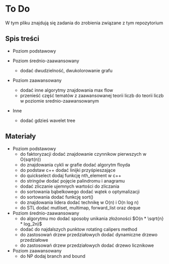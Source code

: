 # To Do

W tym pliku znajdują się zadania do zrobienia związane z tym repozytorium

## Spis treści

- Poziom podstawowy

- Poziom średnio-zaawansowany
  - dodać dwudzielność, dwukolorowanie grafu
- Poziom zaawansowany
  - dodać inne algorytmy znajdowania max flow
  - przenieść część tematów z zaawansowanej teorii liczb do teorii liczb w poziomie srednio-zaawansowanym
- Inne
  - dodać gdzieś wavelet tree

## Materiały

- Poziom podstawowy
  - do faktoryzacji dodać znajdowanie czynnikow pierwszych w O(sqrt(n))
  - do znajdowania cykli w grafie dodać algorytm floyda
  - do podstaw c++ dodać linijki przyśpieszające
  - do quickselect dodaj funkcję nth_element w c++
  - do stringów dodać pojęcie palindromu i anagramu
  - dodać zliczanie ujemnych wartości do zliczania
  - do sortowania bąbelkowego dodać wątek o optymalizacji
  - do sortowania dodać funkcję sort()
  - do znajdowania lidera dodać technikę w O(n) i O(n log n)
  - do STL dodać mutliset, multimap, forward_list oraz deque
- Poziom średnio-zaawansowany
  - do algorytmu mo dodać sposoby unikania złożoności $O(n * \sqrt{n} * log_2n)$
  - dodać do najdalszych punktow rotating calipers method
  - do zastosowań drzew przedziałowych dodać dynamiczne drzewo przedziałowe
  - do zastosowań drzew przedziałowych dodać drzewo licznikowe
- Poziom zaawansowany
  - do NP dodaj branch and bound

